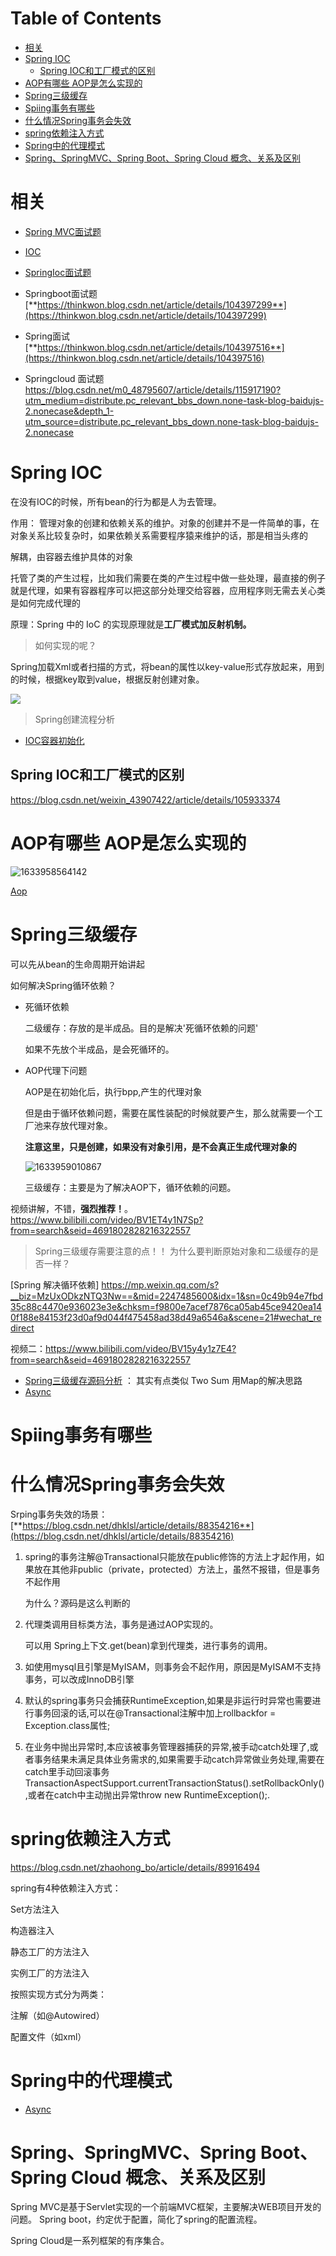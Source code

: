 # Table of Contents

* [相关](#相关)
* [Spring IOC](#spring-ioc)
  * [Spring IOC和工厂模式的区别](#spring-ioc和工厂模式的区别)
* [AOP有哪些 AOP是怎么实现的](#aop有哪些-aop是怎么实现的)
* [Spring三级缓存](#spring三级缓存)
* [Spiing事务有哪些](#spiing事务有哪些)
* [什么情况Spring事务会失效](#什么情况spring事务会失效)
* [spring依赖注入方式](#spring依赖注入方式)
* [Spring中的代理模式](#spring中的代理模式)
* [Spring、SpringMVC、Spring Boot、Spring Cloud 概念、关系及区别](#springspringmvcspring-bootspring-cloud-概念关系及区别)



# 相关



 + [Spring MVC面试题](https://thinkwon.blog.csdn.net/article/details/104397427)



+ [IOC](https://blog.csdn.net/weixin_48182198/article/details/107593961)
+ [SpringIoc面试题](https://blog.csdn.net/weixin_48182198/article/details/107593961)

+ Springboot面试题  [**https://thinkwon.blog.csdn.net/article/details/104397299**](https://thinkwon.blog.csdn.net/article/details/104397299)

+ Spring面试  [**https://thinkwon.blog.csdn.net/article/details/104397516**](https://thinkwon.blog.csdn.net/article/details/104397516)

+ Springcloud 面试题 <https://blog.csdn.net/m0_48795607/article/details/115917190?utm_medium=distribute.pc_relevant_bbs_down.none-task-blog-baidujs-2.nonecase&depth_1-utm_source=distribute.pc_relevant_bbs_down.none-task-blog-baidujs-2.nonecase>

# Spring IOC


在没有IOC的时候，所有bean的行为都是人为去管理。

作用：
管理对象的创建和依赖关系的维护。对象的创建并不是一件简单的事，在对象关系比较复杂时，如果依赖关系需要程序猿来维护的话，那是相当头疼的

解耦，由容器去维护具体的对象

托管了类的产生过程，比如我们需要在类的产生过程中做一些处理，最直接的例子就是代理，如果有容器程序可以把这部分处理交给容器，应用程序则无需去关心类是如何完成代理的

原理：Spring 中的 IoC 的实现原理就是**工厂模式加反射机制。**

> 如何实现的呢？

Spring加载Xml或者扫描的方式，将bean的属性以key-value形式存放起来，用到的时候，根据key取到value，根据反射创建对象。

![](.images/下载-1634648451818.png)



> Spring创建流程分析

+ [IOC容器初始化](../学习/H.Spring/IOC容器初始化.md)

## Spring IOC和工厂模式的区别

<https://blog.csdn.net/weixin_43907422/article/details/105933374>




# AOP有哪些 AOP是怎么实现的

![1633958564142](.images/1633958564142.png)

[Aop](../学习/H.Spring/Aop.md)




# Spring三级缓存

可以先从bean的生命周期开始讲起



如何解决Spring循环依赖？

+ 死循环依赖

  二级缓存：存放的是半成品。目的是解决'死循环依赖的问题'

  如果不先放个半成品，是会死循环的。

+ AOP代理下问题

  AOP是在初始化后，执行bpp,产生的代理对象

  但是由于循环依赖问题，需要在属性装配的时候就要产生，那么就需要一个工厂池来存放代理对象。

  **注意这里，只是创建，如果没有对象引用，是不会真正生成代理对象的**

  ![1633959010867](.images/1633959010867.png)

  三级缓存：主要是为了解决AOP下，循环依赖的问题。



视频讲解，不错，**强烈推荐！**。<https://www.bilibili.com/video/BV1ET4y1N7Sp?from=search&seid=4691802828216322557>



> Spring三级缓存需要注意的点！！
> 为什么要判断原始对象和二级缓存的是否一样？







[Spring 解决循环依赖] <https://mp.weixin.qq.com/s?__biz=MzUxODkzNTQ3Nw==&mid=2247485600&idx=1&sn=0c49b94e7fbd35c88c4470e936023e3e&chksm=f9800e7acef7876ca05ab45ce9420ea140f188e84153f23d0af9d044f475458ad38d49a6546a&scene=21#wechat_redirect>



视频二：<https://www.bilibili.com/video/BV15y4y1z7E4?from=search&seid=4691802828216322557>

+ [Spring三级缓存源码分析](../学习/H.Spring/Spring三级缓存.md)  ： 其实有点类似  Two Sum 用Map的解决思路
+ [Async](../学习/H.Spring/Async.md)

# Spiing事务有哪些



# 什么情况Spring事务会失效

Srping事务失效的场景： [**https://blog.csdn.net/dhklsl/article/details/88354216**](https://blog.csdn.net/dhklsl/article/details/88354216)

1. spring的事务注解@Transactional只能放在public修饰的方法上才起作用，如果放在其他非public（private，protected）方法上，虽然不报错，但是事务不起作用

   为什么？源码是这么判断的

2. 代理类调用目标类方法，事务是通过AOP实现的。

   可以用 Spring上下文.get(bean)拿到代理类，进行事务的调用。

3. 如使用mysql且引擎是MyISAM，则事务会不起作用，原因是MyISAM不支持事务，可以改成InnoDB引擎

4. 默认的spring事务只会捕获RuntimeException,如果是非运行时异常也需要进行事务回滚的话,可以在@Transactional注解中加上rollbackfor = Exception.class属性;

5. 在业务中抛出异常时,本应该被事务管理器捕获的异常,被手动catch处理了,或者事务结果未满足具体业务需求的,如果需要手动catch异常做业务处理,需要在catch里手动回滚事务TransactionAspectSupport.currentTransactionStatus().setRollbackOnly(),或者在catch中主动抛出异常throw new RuntimeException();.
   



# spring依赖注入方式

https://blog.csdn.net/zhaohong_bo/article/details/89916494

spring有4种依赖注入方式：

Set方法注入

构造器注入

静态工厂的方法注入

实例工厂的方法注入

按照实现方式分为两类：

注解（如@Autowired）

配置文件（如xml）

# Spring中的代理模式
+ [Async](../学习/H.Spring/Spring经典的9种设计模式.md)



# Spring、SpringMVC、Spring Boot、Spring Cloud 概念、关系及区别

Spring MVC是基于Servlet实现的一个前端MVC框架，主要解决WEB项目开发的问题。
Spring boot，约定优于配置，简化了spring的配置流程。

Spring Cloud是一系列框架的有序集合。

